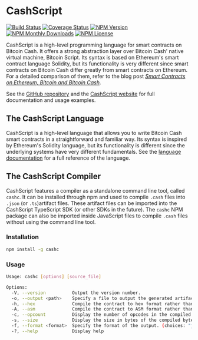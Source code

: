 # CashScript

[![Build Status](https://github.com/CashScript/cashscript/actions/workflows/github-actions.yml/badge.svg)](https://github.com/CashScript/cashscript/actions/workflows/github-actions.yml)
[![Coverage Status](https://img.shields.io/codecov/c/github/CashScript/cashscript.svg)](https://codecov.io/gh/CashScript/cashscript/)
[![NPM Version](https://img.shields.io/npm/v/cashscript.svg)](https://www.npmjs.com/package/cashscript)
[![NPM Monthly Downloads](https://img.shields.io/npm/dm/cashscript.svg)](https://www.npmjs.com/package/cashscript)
[![NPM License](https://img.shields.io/npm/l/cashscript.svg)](https://www.npmjs.com/package/cashscript)

CashScript is a high-level programming language for smart contracts on Bitcoin Cash. It offers a strong abstraction layer over Bitcoin Cash' native virtual machine, Bitcoin Script. Its syntax is based on Ethereum's smart contract language Solidity, but its functionality is very different since smart contracts on Bitcoin Cash differ greatly from smart contracts on Ethereum. For a detailed comparison of them, refer to the blog post [*Smart Contracts on Ethereum, Bitcoin and Bitcoin Cash*](https://kalis.me/smart-contracts-eth-btc-bch/).

See the [GitHub repository](https://github.com/CashScript/cashscript) and the [CashScript website](https://cashscript.org) for full documentation and usage examples.

## The CashScript Language
CashScript is a high-level language that allows you to write Bitcoin Cash smart contracts in a straightforward and familiar way. Its syntax is inspired by Ethereum's Solidity language, but its functionality is different since the underlying systems have very different fundamentals. See the [language documentation](https://cashscript.org/docs/language/) for a full reference of the language.

## The CashScript Compiler
CashScript features a compiler as a standalone command line tool, called `cashc`. It can be installed through npm and used to compile `.cash` files into `.json` (or `.ts`)artifact files. These artifact files can be imported into the CashScript TypeScript SDK (or other SDKs in the future). The `cashc` NPM package can also be imported inside JavaScript files to compile `.cash` files without using the command line tool.

### Installation
```bash
npm install -g cashc
```

### Usage
```bash
Usage: cashc [options] [source_file]

Options:
  -V, --version          Output the version number.
  -o, --output <path>    Specify a file to output the generated artifact.
  -h, --hex              Compile the contract to hex format rather than a full artifact.
  -A, --asm              Compile the contract to ASM format rather than a full artifact.
  -c, --opcount          Display the number of opcodes in the compiled bytecode.
  -s, --size             Display the size in bytes of the compiled bytecode.
  -f, --format <format>  Specify the format of the output. (choices: "json", "ts", default: "json")
  -?, --help             Display help
```
